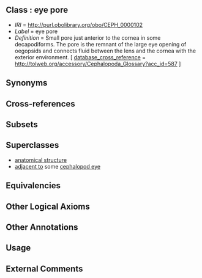 
## Class : eye pore

 * *IRI* = http://purl.obolibrary.org/obo/CEPH_0000102
 * *Label* = eye pore
 * *Definition* = Small pore just anterior to the cornea in some decapodiforms. The pore is the remnant of the large eye opening of oegopsids and connects fluid between the lens and the cornea with the exterior environment. [ [database_cross_reference](../../ef/oboInOwl#hasDbXref.md) = http://tolweb.org/accessory/Cephalopoda_Glossary?acc_id=587 ]

## Synonyms


## Cross-references


## Subsets


## Superclasses

 * [anatomical structure](../../UBERON/61/UBERON_0000061.md)
 * [adjacent to](../../RO/20/RO_0002220.md) some [cephalopod eye](../../CEPH/02/CEPH_0000002.md)

## Equivalencies


## Other Logical Axioms


## Other Annotations


## Usage


## External Comments

